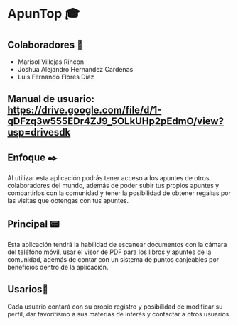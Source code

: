 # ApunTop :mortar_board:

## Colaboradores :green_book:

- Marisol Villejas Rincon
- Joshua Alejandro Hernandez Cardenas
- Luis Fernando Flores Diaz

## Manual de usuario: https://drive.google.com/file/d/1-qDFzq3w555EDr4ZJ9_5OLkUHp2pEdmO/view?usp=drivesdk

## Enfoque :black_nib:

Al utilizar esta aplicación podrás tener acceso a los apuntes de
otros colaboradores del mundo, además de poder subir tus propios
apuntes y compartirlos con la comunidad y tener la posibilidad de
obtener regalías por las visitas que obtengas con tus apuntes.

## Principal :pager:

Esta aplicación tendrá la habilidad de escanear documentos con la
cámara del teléfono móvil, usar el visor de PDF para los libros y
apuntes de la comunidad, además de contar con un sistema de
puntos canjeables por beneficios dentro de la aplicación.

## Usarios:iphone:

Cada usuario contará con su propio registro y posibilidad de
modificar su perfil, dar favoritismo a sus materias de interés y
contactar a otros usuarios

